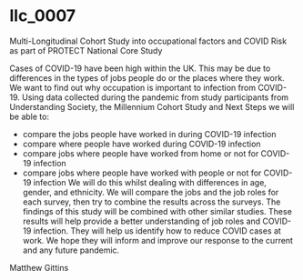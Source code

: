# llc_0007
Multi-Longitudinal Cohort Study into occupational factors and COVID Risk as part of PROTECT National Core Study

Cases of COVID-19 have been high within the UK. This may be due to differences in the types of jobs people do or the places where they work. We want to find out why occupation is important to infection from COVID-19.
Using data collected during the pandemic from study participants from Understanding Society, the Millennium Cohort Study and Next Steps we will be able to:
- compare the jobs people have worked in during COVID-19 infection
- compare where people have worked during COVID-19 infection
- compare jobs where people have worked from home or not for COVID-19 infection
- compare jobs where people have worked with people or not for COVID-19 infection
We will do this whilst dealing with differences in age, gender, and ethnicity. We will compare the jobs and the job roles for each survey, then try to combine the results across the surveys.
The findings of this study will be combined with other similar studies. These results will help provide a better understanding of job roles and COVID-19 infection. They will help us identify how to reduce COVID cases at work. We hope they will inform and improve our response to the current and any future pandemic.

Matthew Gittins
